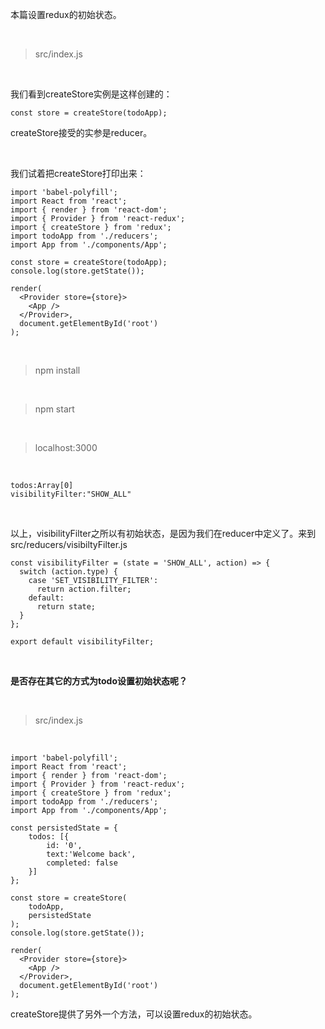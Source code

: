 本篇设置redux的初始状态。

<br>

> src/index.js

<br>

我们看到createStore实例是这样创建的：

	const store = createStore(todoApp);
createStore接受的实参是reducer。

<br>

我们试着把createStore打印出来：

	import 'babel-polyfill';
	import React from 'react';
	import { render } from 'react-dom';
	import { Provider } from 'react-redux';
	import { createStore } from 'redux';
	import todoApp from './reducers';
	import App from './components/App';
	
	const store = createStore(todoApp);
	console.log(store.getState());
	
	render(
	  <Provider store={store}>
	    <App />
	  </Provider>,
	  document.getElementById('root')
	);

<br>

> npm install

<br>

> npm start

<br>

> localhost:3000

<br>

	todos:Array[0]
	visibilityFilter:"SHOW_ALL"

<br>

以上，visibilityFilter之所以有初始状态，是因为我们在reducer中定义了。来到src/reducers/visibiltyFilter.js

	const visibilityFilter = (state = 'SHOW_ALL', action) => {
	  switch (action.type) {
	    case 'SET_VISIBILITY_FILTER':
	      return action.filter;
	    default:
	      return state;
	  }
	};
	
	export default visibilityFilter;

<br>

**是否存在其它的方式为todo设置初始状态呢？**

<br>

> src/index.js

<br>

	
	import 'babel-polyfill';
	import React from 'react';
	import { render } from 'react-dom';
	import { Provider } from 'react-redux';
	import { createStore } from 'redux';
	import todoApp from './reducers';
	import App from './components/App';
	
	const persistedState = {
	    todos: [{
	        id: '0',
	        text:'Welcome back',
	        completed: false
	    }]
	};
	
	const store = createStore(
	    todoApp,
	    persistedState
	);
	console.log(store.getState());
	
	render(
	  <Provider store={store}>
	    <App />
	  </Provider>,
	  document.getElementById('root')
	);

createStore提供了另外一个方法，可以设置redux的初始状态。

<br>

